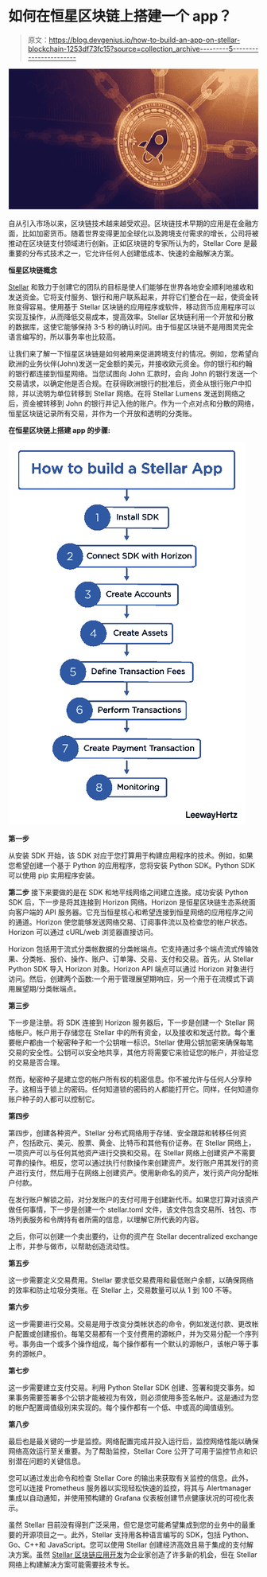 # 如何在恒星区块链上搭建一个 app？

> 原文：<https://blog.devgenius.io/how-to-build-an-app-on-stellar-blockchain-1253df73fc15?source=collection_archive---------5----------------------->

![](img/4333ec87f6b56f8c2a8be37a65b83113.png)

自从引入市场以来，区块链技术越来越受欢迎。区块链技术早期的应用是在金融方面，比如加密货币。随着世界变得更加全球化以及跨境支付需求的增长，公司将被推动在区块链支付领域进行创新。正如区块链的专家所认为的，Stellar Core 是最重要的分布式技术之一，它允许任何人创建低成本、快速的金融解决方案。

**恒星区块链概念**

[Stellar](https://www.stellar.org/) 和致力于创建它的团队的目标是使人们能够在世界各地安全顺利地接收和发送资金。它将支付服务、银行和用户联系起来，并将它们整合在一起，使资金转账变得容易。使用基于 Stellar 区块链的应用程序或软件，移动货币应用程序可以实现互操作，从而降低交易成本，提高效率。Stellar 区块链利用一个开放和分散的数据库，这使它能够保持 3-5 秒的确认时间。由于恒星区块链不是用图灵完全语言编写的，所以事务率也比较高。

让我们来了解一下恒星区块链是如何被用来促进跨境支付的情况。例如，您希望向欧洲的业务伙伴(John)发送一定金额的美元，并接收欧元资金。你的银行和约翰的银行都连接到恒星网络。当您试图向 John 汇款时，会向 John 的银行发送一个交易请求，以确定他是否合规。在获得欧洲银行的批准后，资金从银行账户中扣除，并以流明为单位转移到 Stellar 网络。在将 Stellar Lumens 发送到网络之后，资金被转移到 John 的银行并记入他的账户。作为一个点对点和分散的网络，恒星区块链记录所有交易，并作为一个开放和透明的分类账。

**在恒星区块链上搭建 app 的步骤:**

![](img/f027695ce78f615a760a35f74a6a39b8.png)

**第一步**

从安装 SDK 开始，该 SDK 对应于您打算用于构建应用程序的技术。例如，如果您希望创建一个基于 Python 的应用程序，您将安装 Python SDK。Python SDK 可以使用 pip 实用程序安装。

**第二步** 接下来要做的是在 SDK 和地平线网络之间建立连接。成功安装 Python SDK 后，下一步是将其连接到 Horizon 网络。Horizon 是恒星区块链生态系统面向客户端的 API 服务器。它充当恒星核心和希望连接到恒星网络的应用程序之间的通道。Horizon 使您能够发送网络交易、订阅事件流以及检查您的帐户状态。Horizon 可以通过 cURL/web 浏览器直接访问。

Horizon 包括用于流式分类帐数据的分类帐端点。它支持通过多个端点流式传输效果、分类帐、报价、操作、账户、订单簿、交易、支付和交易。首先，从 Stellar Python SDK 导入 Horizon 对象。Horizon API 端点可以通过 Horizon 对象进行访问。然后，创建两个函数:一个用于管理展望期响应，另一个用于在流模式下调用展望期/分类帐端点。

**第三步**

下一步是注册。将 SDK 连接到 Horizon 服务器后，下一步是创建一个 Stellar 网络帐户。帐户用于存储您在 Stellar 中的所有资金，以及接收和发送付款。每个重要帐户都由一个秘密种子和一个公钥唯一标识。Stellar 使用公钥加密来确保每笔交易的安全性。公钥可以安全地共享，其他方将需要它来验证您的帐户，并验证您的交易是否合理。

然而，秘密种子是建立您的帐户所有权的机密信息。你不被允许与任何人分享种子。这相当于锁上的密码。任何知道锁的密码的人都能打开它。同样，任何知道你账户种子的人都可以控制它。

**第四步**

第四步，创建各种资产。Stellar 分布式网络用于存储、安全跟踪和转移任何资产，包括欧元、美元、股票、黄金、比特币和其他有价证券。在 Stellar 网络上，一项资产可以与任何其他资产进行交换和交易。在 Stellar 网络上创建资产不需要可靠的操作。相反，您可以通过执行付款操作来创建资产。发行账户用其发行的资产进行支付，然后用于在网络上创建资产。使用新命名的资产，发行资产向分配帐户付款。

在发行账户解锁之前，对分发账户的支付可用于创建新代币。如果您打算对该资产做任何事情，下一步是创建一个 stellar.toml 文件，该文件包含交易所、钱包、市场列表服务和令牌持有者所需的信息，以理解它所代表的内容。

之后，你可以创建一个卖出要约，让你的资产在 Stellar decentralized exchange 上市，并参与做市，以帮助创造流动性。

**第五步**

这一步需要定义交易费用。Stellar 要求低交易费用和最低账户余额，以确保网络的效率和防止垃圾分类账。在 Stellar 上，交易数量可以从 1 到 100 不等。

**第六步**

这一步需要进行交易。交易是用于改变分类帐状态的命令，例如发送付款、更改帐户配置或创建报价。每笔交易都有一个支付费用的源帐户，并为交易分配一个序列号。事务由一个或多个操作组成，每个操作都有一个默认的源帐户，该帐户等于事务的源帐户。

**第七步**

这一步需要建立支付交易。利用 Python Stellar SDK 创建、签署和提交事务。如果事务需要签署多个公钥才能被视为有效，则必须使用多签名帐户。这是通过为您的帐户配置阈值级别来实现的。每个操作都有一个低、中或高的阈值级别。

**第八步**

最后也是最关键的一步是监控。网络配置完成并投入运行后，监控网络性能以确保网络高效运行至关重要。为了帮助监控，Stellar Core 公开了可用于监控节点和识别潜在问题的关键信息。

您可以通过发出命令和检查 Stellar Core 的输出来获取有关监控的信息。此外，您可以连接 Prometheus 服务器以实现轻松快速的监控，将其与 Alertmanager 集成以自动通知，并使用预构建的 Grafana 仪表板创建节点健康状况的可视化表示。

虽然 Stellar 目前没有得到广泛采用，但它是您可能希望集成到您的业务中的最重要的开源项目之一。此外，Stellar 支持用各种语言编写的 SDK，包括 Python、Go、C++和 JavaScript。您可以使用 Stellar 创建经济高效且易于集成的支付解决方案。虽然 [Stellar 区块链应用开发](https://www.leewayhertz.com/build-stellar-app/)为企业家创造了许多新的机会，但在 Stellar 网络上构建解决方案可能需要技术专长。